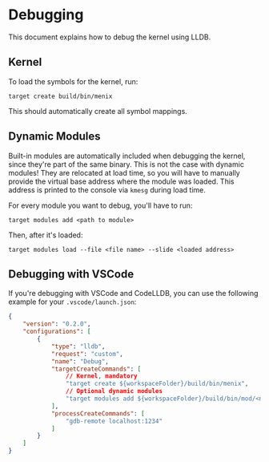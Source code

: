# Debugging

This document explains how to debug the kernel using LLDB.

## Kernel
To load the symbols for the kernel, run:
```
target create build/bin/menix
```
This should automatically create all symbol mappings.


## Dynamic Modules
Built-in modules are automatically included when debugging the kernel,
since they're part of the same binary.
This is not the case with dynamic modules! They are relocated at load time,
so you will have to manually provide the virtual base address where the module
was loaded. This address is printed to the console via `kmesg` during load time.

For every module you want to debug, you'll have to run:
```
target modules add <path to module>
```
Then, after it's loaded:
```
target modules load --file <file name> --slide <loaded address>
```

## Debugging with VSCode
If you're debugging with VSCode and CodeLLDB, you can use the following example
for your `.vscode/launch.json`:
```json
{
	"version": "0.2.0",
	"configurations": [
		{
			"type": "lldb",
			"request": "custom",
			"name": "Debug",
			"targetCreateCommands": [
				// Kernel, mandatory
				"target create ${workspaceFolder}/build/bin/menix",
				// Optional dynamic modules
				"target modules add ${workspaceFolder}/build/bin/mod/<name>"
			],
			"processCreateCommands": [
				"gdb-remote localhost:1234"
			]
		}
	]
}
```